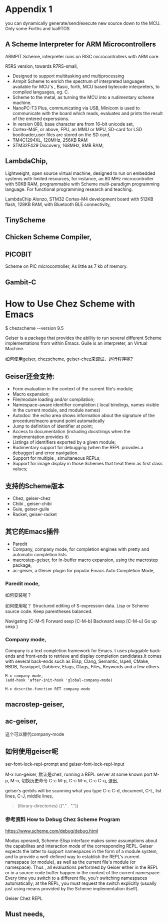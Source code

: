 # Appendix 1

you can dynamically generate/send/execute new source down to the MCU. Only some Forths and luaRTOS 


## A Scheme Interpreter for ARM Microcontrollers
ARMPIT Scheme, interpreter runs on RISC microcontrollers with ARM core.

R5RS version, towards R7RS-small, 

* Designed to support multitasking and multiprocessing
* Armpit Scheme to enrich the spectrum of interpreted languages available for MCU's , Basic, forth, MCU based bytecode interpreters, to compiled languages, eg. C.
* Scheme to the metal, as turning the MCU into a rudimentary scheme machine.
* NanoPC-T3 Plus, communicating via USB, Minicom is used to communicate with the board which reads, evaluates and prints the result of the entered experssions.
* In version 080, base character are from 16-bit unicode set, 
* Cortex-M4F, or above, FPU, an MMU or MPU, SD-card for LSD bootloader,user files are stored on the SD card,
* TM4C1294XL, 120MHz, 256KB RAM
* STM32F429 Discovery, 168MHz, 8MB RAM, 

## LambdaChip,
Lightweight, open source virtual machine, designed to run on embedded systems with limited resources, for instance, an 80 MHz microcontroller with 50KB RAM, programmable with Scheme multi-paradigm programming language. For functional programming research and teaching.

LambdaChip Alonzo, STM32 Cortex-M4 development board with 512KB flash, 128KB RAM, with Bluetooth BLE connectivity,


## TinyScheme


## Chicken Scheme Compiler,


## PICOBIT
Scheme on PIC microcontroller,
As little as 7 kb of memory.

## Gambit-C


# How to Use Chez Scheme with Emacs
$ chezscheme --version
9.5

Geiser is a package that provides the ability to run several different Scheme implementations from within Emacs.
Guile is an interpreter, an Virtual Machine.

如何使用geiser, chezscheme, geiser-chez来调试，运行程序呢?

## Geiser还会支持:
- Form evaluation in the context of the current file's module;
- Macro expansion;
- File/module loading and/or compilation;
- Namespace-aware identifier completion ( local bindings, names visible in the current module, and module names)
- Autodoc: the echo area shows information about the signature of the procedure/macro around point automatically
- Jump to definition of identifier at point;
- Access to documentation (including docstrings when the implementation provides it)
- Listings of identifiers exported by a given module;
- Rudimentary support for debugging (when the REPL provides a debugger) and error navigation.
- Support for multiple , simultaneous REPLs;
- Support for image display in those Schemes that treat them as first class values;


## 支持的Scheme版本
- Chez, geiser-chez
- Chibi , geiser-chibi
- Guie, geiser-guile
- Racket, geiser-racket

## 其它的Emacs插件
- Paredit
- Company, company mode, for completion engines with pretty and automatic completion lists
- macrostep-geiser, for in-buffer macro expansion, using the macrostep package,
- ac-geiser, a Geiser plugin for popular Emacs Auto Completion Mode,

### Paredit mode,
如何安装呢？

如何使用呢？
Structured editing of S-expression data. Lisp or Scheme source code.
Keep parentheses balanced. 

Navigating
[C-M-f]
Forward sexp
[C-M-b]
Backward sexp
[C-M-u]
Go up sexp
 )

### Company mode,
Company is a text completion framework for Emacs.
t uses pluggable back-ends and front-ends to retrieve and display completion candidates.It comes with several back-ends such as Elisp, Clang, Semantic, Ispell, CMake, BBDB, Yasnippet, Dabbrev, Etags, Gtags, Files, Keywords and a few others.

```
M-x company-mode,
(add-hook 'after-init-hook 'global-company-mode)

M-x describe-function RET company-mode
```

## macrostep-geiser,

## ac-geiser,
这个可以替代company-mode

## 如何使用geiser呢
ser-font-lock-repl-prompt and geiser-font-lock-repl-input

M-x run-geiser, 默认是chez,
running a REPL server at some known port
M-p, M-n, 切换历史命令
C-c M-p, C-c M-n,
C-c C-q, 退出,

geiser’s gerbils will be scanning what you type
C-c C-d, document,
C-L, list lines,
C-J, middle lines,

> (library-directories)
(("." . "."))

### 参考资料 How to Debug Chez Scheme Program
https://www.scheme.com/debug/debug.html


Modus operandi,
Scheme-Elisp interface makes some assumptions about the capabilites and interaction mode of the corresponding REPL.  Geiser expects the latter to support namespaces in the form of a module system, and to provide a well-defined way to establish the REPL's current namespace (or module), as well as the current file's module (or namespace). Thus , all evaluations performed by Geiser either in the REPL or in a source code buffer happen in the context  of the current namespace. Every time you switch to a different file, you'r switching namespaces automatically; at the REPL, you must request  the switch explicitly (usually just using means provided by the Scheme implementation itself).


Geiser Chez REPL

## Must needs,

